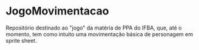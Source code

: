 # JogoMovimentacao
Repositório destinado ao "jogo" da matéria de PPA do IFBA, que, até o momento, tem como intuito uma movimentação básica de personagem em sprite sheet.

